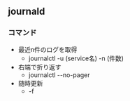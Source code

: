 ## journald

### コマンド

* 最近n件のログを取得
  * journalctl -u (service名) -n (件数)
* 右端で折り返す
  * journalctl --no-pager
* 随時更新
  * -f